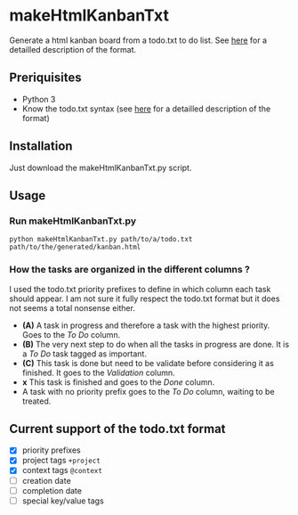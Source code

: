 # makeHtmlKanbanTxt

Generate a html kanban board from a todo.txt to do list. See [here](https://github.com/todotxt/todo.txt) for a detailled description of the format.

## Preriquisites

- Python 3
- Know the todo.txt syntax (see [here](https://github.com/todotxt/todo.txt) for a detailled description of the format)

## Installation

Just download the makeHtmlKanbanTxt.py script.

## Usage

### Run makeHtmlKanbanTxt.py

```
python makeHtmlKanbanTxt.py path/to/a/todo.txt path/to/the/generated/kanban.html
```

### How the tasks are organized in the different columns ?

I used the todo.txt priority prefixes to define in which column each task should appear. I am not sure it fully respect the todo.txt format but it does not seems a total nonsense either.

- **(A)** A task in progress and therefore a task with the highest priority. Goes to the *To Do* column.
- **(B)** The very next step to do when all the tasks in progress are done. It is a *To Do* task tagged as important. 
- **(C)** This task is done but need to be validate before considering it as finished. It goes to the *Validation* column.
- **x** This task is finished and goes to the *Done* column.
- A task with no priority prefix goes to the *To Do* column, waiting to be treated.

## Current support of the todo.txt format

- [x] priority prefixes
- [x] project tags `+project`
- [x] context tags `@context`
- [ ] creation date
- [ ] completion date
- [ ] special key/value tags
